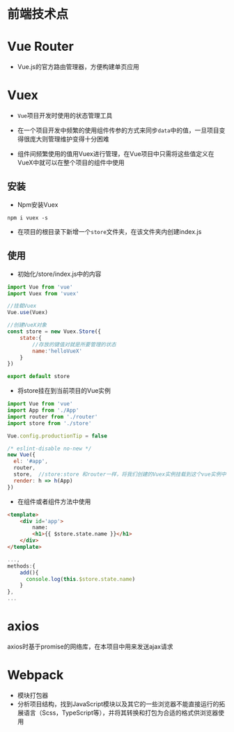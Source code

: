 # 前端技术点



# Vue Router

- Vue.js的官方路由管理器，方便构建单页应用



# Vuex

- `Vue`项目开发时使用的状态管理工具

- 在一个项目开发中频繁的使用组件传参的方式来同步`data`中的值，一旦项目变得很庞大则管理维护变得十分困难
- 组件间频繁使用的值用Vuex进行管理，在Vue项目中只需将这些值定义在VueX中就可以在整个项目的组件中使用

## 安装

- Npm安装Vuex

```shell
npm i vuex -s
```

- 在项目的根目录下新增一个`store`文件夹，在该文件夹内创建index.js



## 使用

- 初始化/store/index.js中的内容

```js
import Vue from 'vue'
import Vuex from 'vuex'

//挂载Vuex
Vue.use(Vuex)

//创建VueX对象
const store = new Vuex.Store({
    state:{
        //存放的键值对就是所要管理的状态
        name:'helloVueX'
    }
})

export default store
```

- 将store挂在到当前项目的Vue实例

```js
import Vue from 'vue'
import App from './App'
import router from './router'
import store from './store'

Vue.config.productionTip = false

/* eslint-disable no-new */
new Vue({
  el: '#app',
  router,
  store,  //store:store 和router一样，将我们创建的Vuex实例挂载到这个vue实例中
  render: h => h(App)
})
```

- 在组件或者组件方法中使用

```html
<template>
    <div id='app'>
        name:
        <h1>{{ $store.state.name }}</h1>
    </div>
</template>
```



```js
...,
methods:{
    add(){
      console.log(this.$store.state.name)
    }
},
...
```





# axios

axios时基于promise的网络库，在本项目中用来发送ajax请求





# Webpack

- 模块打包器
- 分析项目结构，找到JavaScript模块以及其它的一些浏览器不能直接运行的拓展语言（Scss，TypeScript等），并将其转换和打包为合适的格式供浏览器使用

